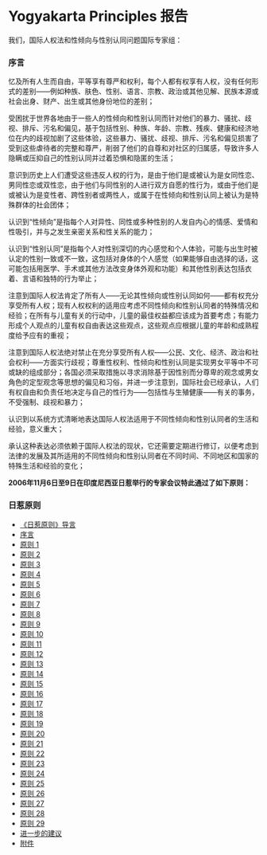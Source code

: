 # Yogyakarta Principles 报告

我们，国际人权法和性倾向与性别认同问题国际专家组：

### 序言

忆及所有人生而自由，平等享有尊严和权利，每个人都有权享有人权，没有任何形式的差别——例如种族、肤色、性别、语言、宗教、政治或其他见解、民族本源或社会出身、财产、出生或其他身份地位的差别；

受困扰于世界各地由于一些人的性倾向和性别认同而针对他们的暴力、骚扰、歧视、排斥、污名和偏见，基于包括性别、种族、年龄、宗教、残疾、健康和经济地位在内的歧视加剧了这些体验，这些暴力、骚扰、歧视、排斥、污名和偏见损害了受到这些虐待者的完整和尊严，削弱了他们的自尊和对社区的归属感，导致许多人隐瞒或压抑自己的性别认同并过着恐惧和隐匿的生活；

意识到历史上人们遭受这些违反人权的行为，是由于他们是或被认为是女同性恋、男同性恋或双性恋，由于他们与同性别的人进行双方自愿的性行为，或由于他们是或被认为是变性者、跨性别者或两性人，或属于在性倾向和性别认同上被认为是特殊群体的社会团体；

认识到“性倾向”是指每个人对异性、同性或多种性别的人发自内心的情感、爱情和性吸引，并与之发生亲密关系和性关系的能力；

认识到“性别认同”是指每个人对性别深切的内心感觉和个人体验，可能与出生时被认定的性别一致或不一致，这包括对身体的个人感觉（如果能够自由选择的话，这可能包括用医学、手术或其他方法改变身体外观和功能）和其他性别表达包括衣着、言语和独特的行为举止；

注意到国际人权法肯定了所有人——无论其性倾向或性别认同如何——都有权充分享受所有人权；现有人权权利的适用应考虑不同性倾向和性别认同者的特殊情况和经验；在所有与儿童有关的行动中，儿童的最佳权益都应该成为首要考虑；有能力形成个人观点的儿童有权自由表达这些观点，这些观点应根据儿童的年龄和成熟程度给予应有的重视；

注意到国际人权法绝对禁止在充分享受所有人权——公民、文化、经济、政治和社会权利——方面实行歧视；尊重性权利、性倾向和性别认同是实现男女平等中不可或缺的组成部分；各国必须采取措施以寻求消除基于因性别而分尊卑的观念或男女角色的定型观念等思想的偏见和习俗，并进一步注意到，国际社会已经承认，人们有权自由和负责任地决定与自己的性行为——包括性与生殖健康——有关的事务，不受强制、歧视和暴力；

认识到以系统方式清晰地表达国际人权法适用于不同性倾向和性别认同者的生活和经验，意义重大；

承认这种表达必须依赖于国际人权法的现状，它还需要定期进行修订，以便考虑到法律的发展及其所适用的不同性倾向和性别认同者在不同时间、不同地区和国家的特殊生活和经验的变化；

**2006年11月6日至9日在印度尼西亚日惹举行的专家会议特此通过了如下原则：**

### 日惹原则

- [《日惹原则》导言](https://yogyakartaprinciples.org/introduction-ch/)
- [序言](https://yogyakartaprinciples.org/preambule-ch/)
- [原则 1](https://yogyakartaprinciples.org/principle-1-ch/)
- [原则 2](https://yogyakartaprinciples.org/principle-2-ch/)
- [原则 3](https://yogyakartaprinciples.org/principle-3-ch/)
- [原则 4](https://yogyakartaprinciples.org/principle-4-ch/)
- [原则 5](https://yogyakartaprinciples.org/principle-5-ch/)
- [原则 6](https://yogyakartaprinciples.org/principle-6-ch/)
- [原则 7](https://yogyakartaprinciples.org/principle-7-ch/)
- [原则 8](https://yogyakartaprinciples.org/principle-8-ch/)
- [原则 9](https://yogyakartaprinciples.org/principle-9-ch/)
- [原则 10](https://yogyakartaprinciples.org/principle-10-ch/)
- [原则 11](https://yogyakartaprinciples.org/principle-11-ch/)
- [原则 12](https://yogyakartaprinciples.org/principle-12-ch/)
- [原则 13](https://yogyakartaprinciples.org/principle-13-ch/)
- [原则 14](https://yogyakartaprinciples.org/principle-14-ch/)
- [原则 15](https://yogyakartaprinciples.org/principle-15-ch/)
- [原则 16](https://yogyakartaprinciples.org/principle-16-ch/)
- [原则 17](https://yogyakartaprinciples.org/principle-17-ch/)
- [原则 18](https://yogyakartaprinciples.org/principle-18-ch/)
- [原则 19](https://yogyakartaprinciples.org/principle-19-ch/)
- [原则 20](https://yogyakartaprinciples.org/principle-20-ch/)
- [原则 21](https://yogyakartaprinciples.org/principle-21-ch/)
- [原则 22](https://yogyakartaprinciples.org/principle-22-ch/)
- [原则 23](https://yogyakartaprinciples.org/principle-23-ch/)
- [原则 24](https://yogyakartaprinciples.org/principle-24-ch/)
- [原则 25](https://yogyakartaprinciples.org/principle-25-ch/)
- [原则 26](https://yogyakartaprinciples.org/principle-26-ch/)
- [原则 27](https://yogyakartaprinciples.org/principle-27-ch/)
- [原则 28](https://yogyakartaprinciples.org/principle-28-ch/)
- [原则 29](https://yogyakartaprinciples.org/principle-29-ch/)
- [进一步的建议](https://yogyakartaprinciples.org/additional-recommendations-ch/)
- [附件](https://yogyakartaprinciples.org/annex-ch/)